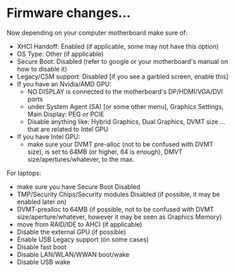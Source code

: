 # Firmware changes...

Now depending on your computer motherboard make sure of:

* XHCI Handoff: Enabled \(if applicable, some may not have this option\)
* OS Type: Other \(if applicable\)
* Secure Boot: Disabled \(refer to google or your motherboard's manual on how to disable it\)
* Legacy/CSM support: Disabled \[if you see a garbled screen, enable this\]
* If you have an Nvidia/AMD GPU:
  * NO DISPLAY is connected to the motherboard's DP/HDMI/VGA/DVI ports
  * under System Agent \(SA\) \[or some other menu\], Graphics Settings, Main Display: PEG or PCIE
  * Disable anything like: Hybrid Graphics, Dual Graphics, DVMT size ... that are related to Intel GPU
* If you have Intel GPU:
  * make sure your DVMT pre-alloc \(not to be confused with DVMT size\), is set to 64MB \(or higher, 64 is enough\), DMVT size/apertures/whatever, to the max.

For laptops:

* make sure you have Secure Boot Disabled
* TMP/Security Chips/Security modules Disabled \(if possible, it may be enabled later on\)
* DVMT-prealloc to 64MB \(if possible, not to be confused with DVMT size/aperture/whatever, however it may be seen as Graphics Memory\)
* move from RAID/IDE to AHCI \(if applicable\)
* Disable the external GPU \(if possible\)
* Enable USB Legacy support \(on some cases\)
* Disable fast boot
* Disable LAN/WLAN/WWAN boot/wake
* Disable USB wake

